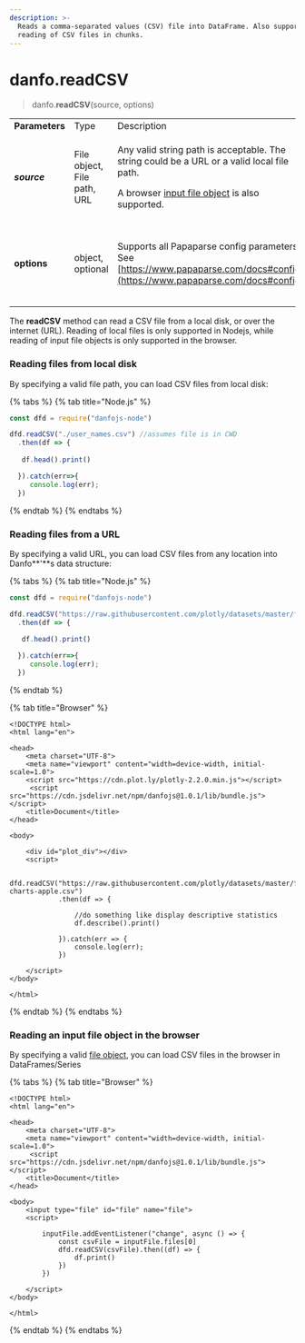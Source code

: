 ```yaml
---
description: >-
  Reads a comma-separated values (CSV) file into DataFrame. Also supports the
  reading of CSV files in chunks.
---
```


# danfo.readCSV

> danfo.**readCSV**(source, options)&#x20;

|                |                             |                                                                                                                                                                                                                            |                                                                       |
| -------------- | --------------------------- | -------------------------------------------------------------------------------------------------------------------------------------------------------------------------------------------------------------------------- | --------------------------------------------------------------------- |
| **Parameters** | Type                        | Description                                                                                                                                                                                                                | Default                                                               |
| _**source**_   | File object, File path, URL | <p>Any valid string path is acceptable. The string could be a URL or a valid local file path.</p><p>A browser <a href="https://developer.mozilla.org/en-US/docs/Web/API/File">input file object</a> is also supported.</p> |                                                                       |
| **options**    | object, optional            | Supports all Papaparse config parameters. See [https://www.papaparse.com/docs#config](https://www.papaparse.com/docs#config).                                                                                              | <p><strong>{</strong></p><p><strong>header:</strong> true</p><p>}</p> |

The **readCSV** method can read a CSV file from a local disk, or over the internet (URL). Reading of local files is only supported in Nodejs, while reading of input file objects is only supported in the browser.

### **Reading files from local disk**

By specifying a valid file path, you can load CSV files from local disk:

{% tabs %}
{% tab title="Node.js" %}
```javascript
const dfd = require("danfojs-node")

dfd.readCSV("./user_names.csv") //assumes file is in CWD
  .then(df => {
  
   df.head().print()

  }).catch(err=>{
     console.log(err);
  })
```
{% endtab %}
{% endtabs %}

### **Reading files from a URL**

By specifying a valid URL, you can load CSV files from any location into Danfo\*\*'\*\*s data structure:

{% tabs %}
{% tab title="Node.js" %}
```javascript
const dfd = require("danfojs-node")

dfd.readCSV("https://raw.githubusercontent.com/plotly/datasets/master/finance-charts-apple.csv") //assumes file is in CWD
  .then(df => {
  
   df.head().print()

  }).catch(err=>{
     console.log(err);
  })
```
{% endtab %}

{% tab title="Browser" %}
```markup
<!DOCTYPE html>
<html lang="en">

<head>
    <meta charset="UTF-8">
    <meta name="viewport" content="width=device-width, initial-scale=1.0">
    <script src="https://cdn.plot.ly/plotly-2.2.0.min.js"></script> 
     <script src="https://cdn.jsdelivr.net/npm/danfojs@1.0.1/lib/bundle.js"></script>
    <title>Document</title>
</head>

<body>

    <div id="plot_div"></div>
    <script>

         dfd.readCSV("https://raw.githubusercontent.com/plotly/datasets/master/finance-charts-apple.csv")
            .then(df => {

                //do something like display descriptive statistics
                df.describe().print()
                
            }).catch(err => {
                console.log(err);
            })
         
    </script>
</body>

</html>
```
{% endtab %}
{% endtabs %}

### **Reading an input file object in the browser**

By specifying a valid [file object](https://developer.mozilla.org/en-US/docs/Web/API/File), you can load CSV files in the browser in DataFrames/Series

{% tabs %}
{% tab title="Browser" %}
```markup
<!DOCTYPE html>
<html lang="en">

<head>
    <meta charset="UTF-8">
    <meta name="viewport" content="width=device-width, initial-scale=1.0">
     <script src="https://cdn.jsdelivr.net/npm/danfojs@1.0.1/lib/bundle.js"></script>
    <title>Document</title>
</head>

<body>
    <input type="file" id="file" name="file">
    <script>
            
        inputFile.addEventListener("change", async () => {
            const csvFile = inputFile.files[0]
            dfd.readCSV(csvFile).then((df) => {
                df.print()
            })
        })
         
    </script>
</body>

</html>
```
{% endtab %}
{% endtabs %}
